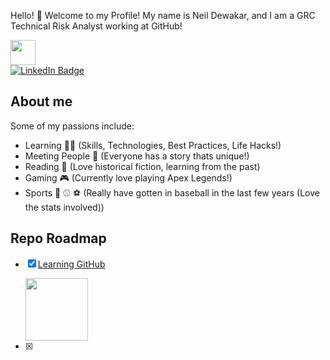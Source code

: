 
Hello! 👋 Welcome to my Profile! My name is Neil Dewakar, and I am a GRC Technical Risk Analyst working at GitHub!

<img src="https://media.giphy.com/media/du3J3cXyzhj75IOgvA/giphy.gif" width="40" height="40"/> 

<div id="badges">
  <a href="https://www.linkedin.com/in/neil-dewakar-785233113/">
    <img src="https://img.shields.io/badge/LinkedIn-blue?style=for-the-badge&logo=linkedin&logoColor=red" alt="LinkedIn Badge"/>
  </a>
</div>

## About me 
Some of my passions include:
- Learning 🧑‍💻 (Skills, Technologies, Best Practices, Life Hacks!)
- Meeting People 🤝 (Everyone has a story thats unique!)
- Reading 📖 (Love historical fiction, learning from the past) 
- Gaming 🎮 (Currently love playing Apex Legends!)
- Sports 🏈 ⚾ ⚽ (Really have gotten in baseball in the last few years (Love the stats involved))



## Repo Roadmap

- [x] [Learning GitHub](https://github.com/ndewakar/Learning-GH)

    <img src="https://media.giphy.com/media/cnhpl4IeYgU7MCBdV2/giphy.gif" width="100" height="100"/>
- [x] 

